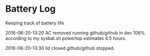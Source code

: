 # Battery Log

Keeping track of battery life

2016-06-20-13:20 AC removed
running github/github in dev
108% according to my sysbat.sh
powertop estimates 4.5 hours.

2016-06-20-13:30 lid closed
github/github stopped.
